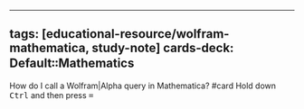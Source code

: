 
---
tags: [educational-resource/wolfram-mathematica, study-note] 
cards-deck: Default꞉꞉Mathematics
---

How do I call a Wolfram|Alpha query in Mathematica? #card
Hold down <kbd>Ctrl</kbd> and then press <kbd>\=</kbd>